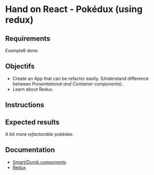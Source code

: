 # Hand on React - Pokédux (using redux)

## Requirements
Example6 done. 

## Objectifs
- Create an App that can be refactor easily. (Understand difference between *Presentational and Container components*).
- Learn about Redux.

## Instructions


## Expected results
A bit more *refactorable* pokédex.

## Documentation
- [Smart/Dumb components](https://medium.com/@dan_abramov/smart-and-dumb-components-7ca2f9a7c7d0#.3jjw7aohv)
- [Redux](http://redux.js.org/index.html)